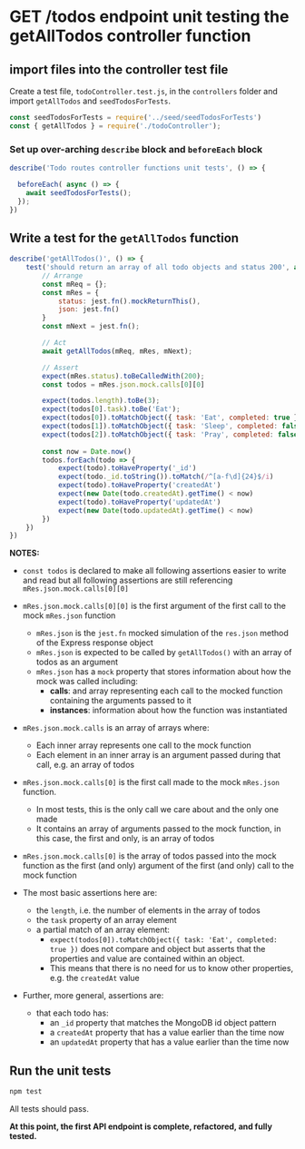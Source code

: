 # GET /todos endpoint unit testing the getAllTodos controller function

## import files into the controller test file

Create a test file, `todoController.test.js`, in the `controllers` folder and import `getAllTodos` and `seedTodosForTests`.

```javascript
const seedTodosForTests = require('../seed/seedTodosForTests')
const { getAllTodos } = require('./todoController');
```

### Set up over-arching `describe` block and `beforeEach` block

```javascript
describe('Todo routes controller functions unit tests', () => {

  beforeEach( async () => {
    await seedTodosForTests();
  });
})
```

## Write a test for the `getAllTodos` function

```javascript
describe('getAllTodos()', () => {
    test('should return an array of all todo objects and status 200', async () => {
        // Arrange
        const mReq = {};
        const mRes = {
            status: jest.fn().mockReturnThis(),
            json: jest.fn()
        }
        const mNext = jest.fn();

        // Act
        await getAllTodos(mReq, mRes, mNext);

        // Assert
        expect(mRes.status).toBeCalledWith(200);
        const todos = mRes.json.mock.calls[0][0]

        expect(todos.length).toBe(3);
        expect(todos[0].task).toBe('Eat');
        expect(todos[0]).toMatchObject({ task: 'Eat', completed: true });
        expect(todos[1]).toMatchObject({ task: 'Sleep', completed: false })
        expect(todos[2]).toMatchObject({ task: 'Pray', completed: false })
        
        const now = Date.now()
        todos.forEach(todo => {
            expect(todo).toHaveProperty('_id')
            expect(todo._id.toString()).toMatch(/^[a-f\d]{24}$/i)
            expect(todo).toHaveProperty('createdAt')
            expect(new Date(todo.createdAt).getTime() < now)
            expect(todo).toHaveProperty('updatedAt')
            expect(new Date(todo.updatedAt).getTime() < now)
        })
    })
})
```

**NOTES:** 
- `const todos` is declared to make all following assertions easier to write and read but all following assertions are still referencing `mRes.json.mock.calls[0][0]`
- `mRes.json.mock.calls[0][0]` is the first argument of the first call to the mock `mRes.json` function
  - `mRes.json` is the `jest.fn` mocked simulation of the `res.json` method of the Express response object
  - `mRes.json` is expected to be called by `getAllTodos()` with an array of todos as an argument
  - `mRes.json` has a `mock` property that stores information about how the mock was called including:
    - **calls**: and array representing each call to the mocked function containing the arguments passed to it
    - **instances**: information about how the function was instantiated
- `mRes.json.mock.calls` is an array of arrays where:
  - Each inner array represents one call to the mock function
  - Each element in an inner array is an argument passed during that call, e.g. an array of todos
- `mRes.json.mock.calls[0]` is the first call made to the mock `mRes.json` function. 
  - In most tests, this is the only call we care about and the only one made
  - It contains an array of arguments passed to the mock function, in this case, the first and only, is an array of todos
- `mRes.json.mock.calls[0]` is the array of todos passed into the mock function as the first (and only) argument of the first (and only) call to the mock function

- The most basic assertions here are:
  - the `length`, i.e. the number of elements in the array of todos
  - the `task` property of an array element
  - a partial match of an array element:
    - `expect(todos[0]).toMatchObject({ task: 'Eat', completed: true })` does not compare and object but asserts that the properties and value are contained within an object. 
    - This means that there is no need for us to know other properties, e.g. the `createdAt` value
- Further, more general, assertions are:
  - that each todo has:
    - an `_id` property that matches the MongoDB id object pattern
    - a `createdAt` property that has a value earlier than the time now
    - an `updatedAt` property that has a value earlier than the time now

## Run the unit tests

```bash
npm test
```

All tests should pass.

**At this point, the first API endpoint is complete, refactored, and fully tested.**